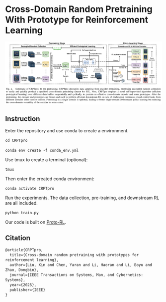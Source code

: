 # Cross-Domain Random Pretraining With Prototype for Reinforcement Learning



![Example Image](pipeline.png)

## Instruction

Enter the repository and use conda to create a environment.
```
cd CRPTpro

conda env create -f conda_env.yml
```

Use tmux to create a terminal (optional):
```
tmux
```

Then enter the created conda environment:

```
conda activate CRPTpro
```


Run the experiments. The data collection, pre-training, and downstream RL are all included.

```
python train.py
```


Our code is built on [Proto-RL](https://github.com/denisyarats/proto).

## Citation


```
@article{CRPTpro,
  title={Cross-domain random pretraining with prototypes for reinforcement learning},
  author={Liu, Xin and Chen, Yaran and Li, Haoran and Li, Boyu and Zhao, Dongbin},
  journal={IEEE Transactions on Systems, Man, and Cybernetics: Systems},
  year={2025},
  publisher={IEEE}
}
```
